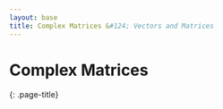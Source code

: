 ```yaml
---
layout: base
title: Complex Matrices &#124; Vectors and Matrices
---
```


# Complex Matrices
{: .page-title}

